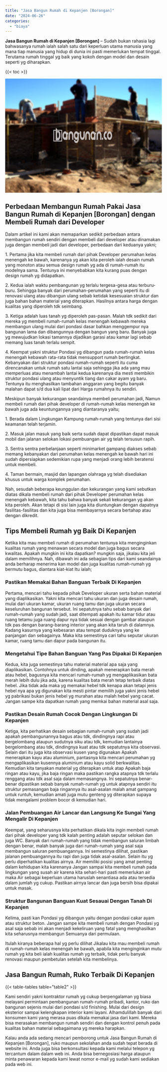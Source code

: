 ```yaml
---
title: "Jasa Bangun Rumah di Kepanjen [Borongan]"
date: "2024-06-26"
categories: 
  - "biaya"
---
```


**Jasa Bangun Rumah di Kepanjen \[Borongan\]** – Sudah bukan rahasia lagi bahwasanya rumah ialah salah satu dari keperluan utama manusia yang mana tiap manusia yang hidup di dunia ini pasti memerlukan tempat tinggal. Terutama rumah tinggal yg baik yang kokoh dengan model dan desain seperti yg diharapkan.

{{< toc >}}

![Jasa Bangun Rumah di Kepanjen [Borongan]](/images/borong-bangunan-20.png)

## Perbedaan Membangun Rumah Pakai Jasa Bangun Rumah di Kepanjen \[Borongan\] dengan Membeli Rumah dari Developer

Dalam artikel ini kami akan memaparkan sedikit perbedaan antara membangun rumah sendiri dengan membeli dari developer atau dinamakan juga dengan membeli jadi dari developer, perbedaan dari keduanya yakni;

1\. Pertama jika kita membeli rumah dari pihak Developer perumahan kelas menengah ke bawah, karenanya yg akan kita peroleh ialah desain rumah yang monoton atau semua design rumah yg ada di rumah-rumah itu modelnya sama. Tentunya ini menyebabkan kita kurang puas dengan design rumah yg didapatkan.

2\. Kedua ialah waktu pembangunan yg terlalu tergesa-gesa atau terburu-buru. Sehingga banyak dari perumahan-perumahan yang seperti itu di renovasi ulang atau dibangun ulang sebab ketidak kesesuaian struktur dan juga bahan bahan material yang diterapkan. Hasilnya antara harga dengan kualitas yang diperoleh tdk seimbang.

3\. Ketiga adalah luas tanah yg diperoleh pas-pasan. Malah tdk sedikit dari mereka yg membeli rumah-rumah kelas menengah kebawah mereka membangun ulang mulai dari pondasi dasar bahkan menggempur nya bangunan lama dan dibangunnya dengan bangun yang baru. Banyak juga yg mewujudkan lokasi tamannya dijadikan garasi atau kamar lagi sebab memang luas tanah terlalu sempit.

4\. Keempat yakni struktur Pondasi yg dibangun pada rumah-rumah kelas menengah kebawah rata-rata tidak mensupport rumah bertingkat. Kebanyakan dari struktur pondasi rumah-rumah seperti itu cuma direncanakan untuk rumah satu lantai saja sehingga jika ada yang mau memperluas atau menambah lantai kedua karenanya dia mesti membikin struktur pondasi ulang atau menyuntik tiang dan cakar ayam yg baru. Tentunya itu menghasilkan tambahan anggaran yang begitu banyak malahan dapat s/d dua kali lipat dari Harga rumahnya itu sendiri.

Meskipun banyak kekurangan seandainya membeli perumahan jadi, Namun membeli rumah dari pihak developer di rumah-rumah kelas menengah ke bawah juga ada keuntungannya yang diantaranya yaitu;

1\. Berada dalam Lingkungan Kampung rumah-rumah yang tentunya dari sisi keamanan telah terjamin.

2\. Masuk jalan masuk yang baik serta sudah dapat dipastikan dapat masuk mobil dan jalanan selokan lokasi pembuangan air yg telah tersusun rapih.

3\. Sentra sentra perbelanjaan seperti minimarket gampang diakses sebab memang kebanyakan dari perumahan kelas menengah ke bawah hari ini sudah dipersiapkan sedemikian rupa yang menjadi orang lebih beratensi untuk membeli.

4\. Taman bermain, masjid dan lapangan olahraga yg telah disediakan khusus untuk warga komplek perumahan.

Nah, sesudah beberapa keunggulan dan kekurangan yang kami sebutkan diatas dikala membeli rumah dari pihak Developer perumahan kelas menengah kebawah, kita tahu bahwa banyak sekali kekurangan yg akan kita peroleh. Akan tetapi di sisi lain juga kita diuntungkan dengan dapatnya fasilitas-fasilitas dan kita juga bisa membayarnya secara bertahap atau dengan dikredit.

## Tips Membeli Rumah yg Baik Di Kepanjen

Ketika kita mau membeli rumah di perumahan tentunya kita menginginkan kualitas rumah yang menawan secara model dan juga bagus secara kwalitas. Apakah mungkin ini kita dapatkan? mungkin saja, jikalau kita jeli dalam memilihnya. Nah, dibawah ini ada sebagian tips dari kami seandainya anda berharap menerima kan model dan juga kualitas rumah-rumah yg bermutu bagus, diantara kiat-kiat Itu ialah;

### Pastikan Memakai Bahan Banguan Terbaik Di Kepanjen

Pertama, mencari tahu kepada pihak Developer ukuran serta bahan material yang diaplikasikan. Yakni kita mencari tahu ukuran dan juga desain rumah, mulai dari ukuran kamar, ukuran ruang tamu dan juga ukuran secara keseluruhan bangunan tersebut. Ini sepatutnya tahu sebab banyak dari rumah-rumah yang sudah jadi, saat ditempati apakah itu kamar tidur atau ruang tetamu juga ruang dapur nya tidak sesuai dengan gambar ataupun tdk pas dengan barang-barang interior yang akan kita taruh di dalamnya. Kadang kasurnya yang kebesaran atau tempat duduknya yang ke panjangan dan sebagainya. Maka kita semestinya cari tahu seputar ukuran kamar, ruang tamu dan dapur pada bangunan itu.

### Mengetahui Tipe Bahan Banguan Yang Pas Dipakai Di Kepanjen

Kedua, kita juga semestinya tahu material material apa saja yang diaplikasikan. Contohnya untuk dinding, apakah menerapkan bata merah atau hebel, bagusnya kita mencari rumah-rumah yg mengaplikasikan bata merah lebih dulu jika ada, karena kualitas bata merah tetap terbaik diatas hebel. Jika tidak ada maka yg memakai hebel tdk kenapa akan tetapi jenis hebel nya apa yg digunakan kita mesti pintar memilih juga yakni jenis hebel yg pabrikasi bukan jenis hebel yg murahan atau malah hebel yang cacat. Jangan sampe kita dapatkan rumah yang memkai bahan material asal saja.

### Pastikan Desain Rumah Cocok Dengan Lingkungan Di Kepanjen

Ketiga, kita perhatikan desain sebagian rumah-rumah yang sudah jadi apakah pembangunannya bagus atau tdk, dindingnya rapi atau bergelombang ataupun sudutnya siku atau tdk, kemudian lantainya bergelombang atau tdk, dindingnya kuat atau tdk sepatutnya kita observasi. Selain dari itu juga kita observasi kusen yang digunakan Apakah menerapkan kayu atau aluminium, pantasnya kita mencari perumahan yg mengaplikasikan kusennya aluminium atau kayu solid berkwalitas. Kemudian kita tanyakan material yg diterapkan untuk atap Apakah baja ringan atau kayu, jika baja ringan maka pastikan rangka atapnya tdk terlalu renggang atau tdk asal saja dalam memasangnya. Ini sepatutnya benar-benar dipastikan sebab banyak rumah-rumah yg untuk atapnya sendiri itu struktur pemasangan baja ringannya itu asal-asalan malah amat gampang untuk runtuh, kemudian amati juga mutu genteng yg diterapkan supaya tidak mengalami problem bocor di kemudian hari.

### Jalan Pembuangan Air Lancar dan Langsung Ke Sungai Yang Mengalir Di Kepanjen

Keempat, yang seharusnya kita perhatikan dikala kita ingin membeli rumah dari pihak developer yang tdk kalah penting adalah seputar selokan dan juga WC. Banyak dari rumah-rumah yang tidak membangun saluran limbah dengan benar, malah banyak juga dari rumah-rumah yang asal saja membangun saluran pembuangannya. Ini semestinya dilihat, pastikan jalanan pembuangannya itu rapi dan juga tidak asal-asalan. Selain itu yg perlu diperhatikan kualitas airnya. Air memiliki posisi yang amat penting dalam kehidupan kita karenanya Jangan sampai kita membeli rumah pada lingkungan yang susah air karena kita sehari-hari pasti memerlukan air maka Air sebagai keperluan utama haruslah senantiasa ada atau tersedia dalam jumlah yg cukup. Pastikan airnya lancar dan juga bersih bisa dipakai untuk masak.

### Struktur Bangunan Banguan Kuat Sesauai Dengan Tanah Di Kepanjen

Kelima, pasti kan Pondasi yg dibangun yaitu dengan pondasi cakar ayam atau struktur beton. Jangan sampe kita membeli rumah dengan Pondasi yg asal saja sebab ini akan menjadi kekeliruan yang fatal yang menghasilkan kita seharusnya membangun Semuanya dari permulaan.

Itulah kiranya beberapa hal yg perlu dilihat Jikalau kita mau membeli rumah di rumah-rumah kelas menengah ke bawah, apabila kita menginginkan mutu rumah yg kita beli ialah kualitas rumah yg terbaik, tidak perlu banyak renovasi maupun pembetulan setelah kita membelinya.

## Jasa Bangun Rumah, Ruko Terbaik Di Kepanjen

{{< table-tables table="table2" >}}

Kami sendiri yakni kontraktor rumah yg cukup berpengalaman yg biasa melayani permintaan pembangunan rumah-rumah pribadi, kantor, ruko dan bangunan sejenis mulai dari pondasi s/d finishing. Mulai dari design eksterior sampai kelengkapan interior kami layani. Alhamdulillah banyak dari konsumen kami yang merasa puas dikala memakai jasa dari kami. Mereka bisa merasakan membangun rumah sendiri dan dengan kontrol penuh pada kualitas bahan material sebagaimana yg mereka harapkan.

Kalau anda ada sedang mencari pemborong untuk Jasa Bangun Rumah di Kepanjen \[Borongan\], ruko maupun sekolahan anda sudah tepat berada di website ini. Anda juga bisa berkonsultasi kepada kami melalui telepon yg tercantum dalam dalam web ini. Anda bisa bernegosiasi harga ataupun minta penawaran kepada kami lewat nomor e-mail yg sudah kami sediakan pada web ini.
